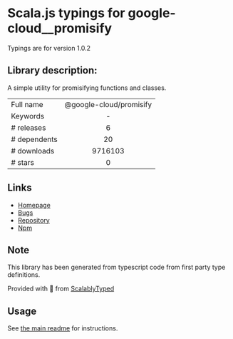 
# Scala.js typings for google-cloud__promisify

Typings are for version 1.0.2

## Library description:
A simple utility for promisifying functions and classes.

|                    |                 |
| ------------------ | :-------------: |
| Full name          | @google-cloud/promisify |
| Keywords           | - |
| # releases         | 6 |
| # dependents       | 20 |
| # downloads        | 9716103 |
| # stars            | 0 |

## Links
- [Homepage](https://github.com/googleapis/nodejs-promisify#readme)
- [Bugs](https://github.com/googleapis/nodejs-promisify/issues)
- [Repository](https://github.com/googleapis/nodejs-promisify)
- [Npm](https://www.npmjs.com/package/%40google-cloud%2Fpromisify)
    


## Note
This library has been generated from typescript code from first party type definitions.

Provided with :purple_heart: from [ScalablyTyped](https://github.com/oyvindberg/ScalablyTyped)

## Usage
See [the main readme](../../readme.md) for instructions.


